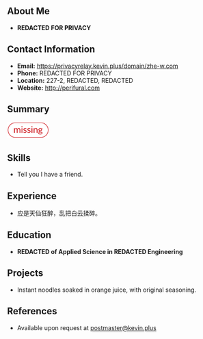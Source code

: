 ## About Me

- **REDACTED FOR PRIVACY**



## Contact Information

- **Email:** https://privacyrelay.kevin.plus/domain/zhe-w.com
- **Phone:** REDACTED FOR PRIVACY
- **Location:** 227-2, REDACTED, REDACTED
- **Website:** http://perifural.com



## Summary

<img src="./index.assets/missing.png" alt="missing" style="zoom:15%;" /> 



## Skills

- Tell you I have a friend. 



## Experience

- 应是天仙狂醉，乱把白云揉碎。



## Education

- **REDACTED of Applied Science in REDACTED Engineering**



## Projects

- Instant noodles soaked in orange juice, with original seasoning. 



## References
- Available upon request at [postmaster@kevin.plus](mailto:postmaster@kevin.plus) 

